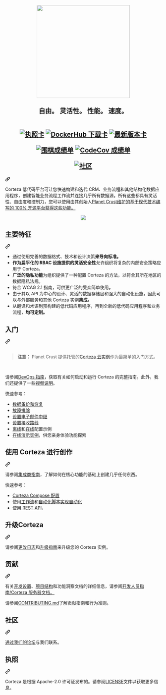 <div class="Box-sc-g0xbh4-0 bJMeLZ js-snippet-clipboard-copy-unpositioned" data-hpc="true"><article class="markdown-body entry-content container-lg" itemprop="text"><div class="markdown-heading" dir="auto"><h1 align="center" tabindex="-1" class="heading-element" dir="auto">
  <a target="_blank" rel="noopener noreferrer" href="/cortezaproject/corteza/blob/2023.9.x/.github/assets/corteza_logo.svg"><img width="300px" src="/cortezaproject/corteza/raw/2023.9.x/.github/assets/corteza_logo.svg" style="max-width: 100%;"></a>
  <br>
  <br><font style="vertical-align: inherit;"><font style="vertical-align: inherit;">
  自由。 灵活性。 性能。 速度。
  </font></font><br>
  <br>
  <div align="center" dir="auto">
<p dir="auto"><a href="https://img.shields.io/github/license/cortezaproject/corteza?style=for-the-badge" rel="nofollow"><img src="https://camo.githubusercontent.com/20ecc6db53944a11155222d6c19dc5d2ef81d4beda06ecebd422cf56d0807dc5/68747470733a2f2f696d672e736869656c64732e696f2f6769746875622f6c6963656e73652f636f7274657a6170726f6a6563742f636f7274657a613f7374796c653d666f722d7468652d6261646765" alt="执照卡" data-canonical-src="https://img.shields.io/github/license/cortezaproject/corteza?style=for-the-badge" style="max-width: 100%;"></a>
<a href="https://img.shields.io/docker/pulls/cortezaproject/corteza?style=for-the-badge" rel="nofollow"><img src="https://camo.githubusercontent.com/016f29c80ce588781d31e6283a807bf184a72b7eda636765ddb10955fe52248a/68747470733a2f2f696d672e736869656c64732e696f2f646f636b65722f70756c6c732f636f7274657a6170726f6a6563742f636f7274657a613f7374796c653d666f722d7468652d6261646765" alt="DockerHub 下载卡" data-canonical-src="https://img.shields.io/docker/pulls/cortezaproject/corteza?style=for-the-badge" style="max-width: 100%;"></a>
<a href="https://img.shields.io/github/v/release/cortezaproject/corteza?label=stable%20version&amp;style=for-the-badge" rel="nofollow"><img src="https://camo.githubusercontent.com/1f8070913a05a9f1c7f2686cded23e5c9cd447af354bee6e2b55c7988147420c/68747470733a2f2f696d672e736869656c64732e696f2f6769746875622f762f72656c656173652f636f7274657a6170726f6a6563742f636f7274657a613f6c6162656c3d737461626c6525323076657273696f6e267374796c653d666f722d7468652d6261646765" alt="最新版本卡" data-canonical-src="https://img.shields.io/github/v/release/cortezaproject/corteza?label=stable%20version&amp;style=for-the-badge" style="max-width: 100%;"></a></p>
<p dir="auto"><a href="https://goreportcard.com/report/github.com/cortezaproject/corteza?style=for-the-badge" rel="nofollow"><img src="https://camo.githubusercontent.com/6ba5fa4102a9e907e0794a8c7870e878efd6b468b833909c322ec0f259d2f4b8/68747470733a2f2f676f7265706f7274636172642e636f6d2f62616467652f6769746875622e636f6d2f636f7274657a6170726f6a6563742f636f7274657a613f7374796c653d666f722d7468652d6261646765" alt="围棋成绩单" data-canonical-src="https://goreportcard.com/badge/github.com/cortezaproject/corteza?style=for-the-badge" style="max-width: 100%;"></a>
<a href="https://img.shields.io/codecov/c/github/cortezaproject/corteza-server?style=for-the-badge" rel="nofollow"><img src="https://camo.githubusercontent.com/3a8e6419b94162d083e62358453bcd67c1b8d228f18db6d703b66bc73eec7182/68747470733a2f2f696d672e736869656c64732e696f2f636f6465636f762f632f6769746875622f636f7274657a6170726f6a6563742f636f7274657a612d7365727665723f7374796c653d666f722d7468652d6261646765" alt="CodeCov 成绩单" data-canonical-src="https://img.shields.io/codecov/c/github/cortezaproject/corteza-server?style=for-the-badge" style="max-width: 100%;"></a></p>
<p dir="auto"><a href="https://img.shields.io/discourse/topics?server=https%3A%2F%2Fforum.cortezaproject.org%2F&amp;style=for-the-badge" rel="nofollow"><img src="https://camo.githubusercontent.com/4e8c588c9c6dc51af037db105caea518f82af43ce1298e4af5c0b7375d1b15cc/68747470733a2f2f696d672e736869656c64732e696f2f646973636f757273652f746f706963733f7365727665723d6874747073253341253246253246666f72756d2e636f7274657a6170726f6a6563742e6f7267253246267374796c653d666f722d7468652d6261646765" alt="社区" data-canonical-src="https://img.shields.io/discourse/topics?server=https%3A%2F%2Fforum.cortezaproject.org%2F&amp;style=for-the-badge" style="max-width: 100%;"></a></p>
  </div>
</h1><a id="user-content---------freedom-flexibility-performance-speed--------" class="anchor" aria-label="永久链接：自由。灵活性。性能。速度。" href="#--------freedom-flexibility-performance-speed--------"><svg class="octicon octicon-link" viewBox="0 0 16 16" version="1.1" width="16" height="16" aria-hidden="true"><path d="m7.775 3.275 1.25-1.25a3.5 3.5 0 1 1 4.95 4.95l-2.5 2.5a3.5 3.5 0 0 1-4.95 0 .751.751 0 0 1 .018-1.042.751.751 0 0 1 1.042-.018 1.998 1.998 0 0 0 2.83 0l2.5-2.5a2.002 2.002 0 0 0-2.83-2.83l-1.25 1.25a.751.751 0 0 1-1.042-.018.751.751 0 0 1-.018-1.042Zm-4.69 9.64a1.998 1.998 0 0 0 2.83 0l1.25-1.25a.751.751 0 0 1 1.042.018.751.751 0 0 1 .018 1.042l-1.25 1.25a3.5 3.5 0 1 1-4.95-4.95l2.5-2.5a3.5 3.5 0 0 1 4.95 0 .751.751 0 0 1-.018 1.042.751.751 0 0 1-1.042.018 1.998 1.998 0 0 0-2.83 0l-2.5 2.5a1.998 1.998 0 0 0 0 2.83Z"></path></svg></a></div>
<p dir="auto"><font style="vertical-align: inherit;"><font style="vertical-align: inherit;">Corteza 低代码平台可让您快速构建和迭代 CRM、业务流程和其他结构化数据应用程序，创建智能业务流程工作流并连接几乎所有数据源。所有这些都具有灵活性、自由度和控制力，您可以使用由其</font><font style="vertical-align: inherit;">创始人</font></font><a href="https://www.planetcrust.com/" rel="nofollow"><font style="vertical-align: inherit;"><font style="vertical-align: inherit;">Planet Crust维护的基于现代技术编写的 100% 开源平台获得这些功能。</font></font></a><font style="vertical-align: inherit;"></font></p>
<div align="center" dir="auto">
  <a target="_blank" rel="noopener noreferrer" href="/cortezaproject/corteza/blob/2023.9.x/.github/assets/hero-animation.webp"><img src="/cortezaproject/corteza/raw/2023.9.x/.github/assets/hero-animation.webp" style="max-width: 100%;"></a>
</div>
<div class="markdown-heading" dir="auto"><h2 tabindex="-1" class="heading-element" dir="auto"><font style="vertical-align: inherit;"><font style="vertical-align: inherit;">主要特征</font></font></h2><a id="user-content-key-features" class="anchor" aria-label="固定链接：主要特点" href="#key-features"><svg class="octicon octicon-link" viewBox="0 0 16 16" version="1.1" width="16" height="16" aria-hidden="true"><path d="m7.775 3.275 1.25-1.25a3.5 3.5 0 1 1 4.95 4.95l-2.5 2.5a3.5 3.5 0 0 1-4.95 0 .751.751 0 0 1 .018-1.042.751.751 0 0 1 1.042-.018 1.998 1.998 0 0 0 2.83 0l2.5-2.5a2.002 2.002 0 0 0-2.83-2.83l-1.25 1.25a.751.751 0 0 1-1.042-.018.751.751 0 0 1-.018-1.042Zm-4.69 9.64a1.998 1.998 0 0 0 2.83 0l1.25-1.25a.751.751 0 0 1 1.042.018.751.751 0 0 1 .018 1.042l-1.25 1.25a3.5 3.5 0 1 1-4.95-4.95l2.5-2.5a3.5 3.5 0 0 1 4.95 0 .751.751 0 0 1-.018 1.042.751.751 0 0 1-1.042.018 1.998 1.998 0 0 0-2.83 0l-2.5 2.5a1.998 1.998 0 0 0 0 2.83Z"></path></svg></a></div>
<ul dir="auto">
<li><strong><font style="vertical-align: inherit;"></font></strong><font style="vertical-align: inherit;"><font style="vertical-align: inherit;">通过使用完善的数据格式、技术和设计决策</font><strong><font style="vertical-align: inherit;">来导向标准。</font></strong></font></li>
<li><strong><font style="vertical-align: inherit;"><font style="vertical-align: inherit;">作为扁平化的 RBAC 设施提供的灵活安全性</font></font></strong><font style="vertical-align: inherit;"><font style="vertical-align: inherit;">允许组织将复杂的内部安全策略应用于 Corteza。</font></font></li>
<li><strong><font style="vertical-align: inherit;"><font style="vertical-align: inherit;">广泛的隐私功能</font></font></strong><font style="vertical-align: inherit;"><font style="vertical-align: inherit;">为组织提供了一种配置 Corteza 的方法，以符合其所在地区的数据隐私法规。</font></font></li>
<li><strong><font style="vertical-align: inherit;"></font></strong><font style="vertical-align: inherit;"><font style="vertical-align: inherit;">符合 WCAG 2.1 指南，可供更广泛的受众简单使用</font><strong><font style="vertical-align: inherit;">。</font></strong></font></li>
<li><strong><font style="vertical-align: inherit;"></font></strong><font style="vertical-align: inherit;"><font style="vertical-align: inherit;">由于其以 API 为中心的设计、灵活的数据存储层和强大的自动化设施，因此可以与外部服务和其他 Corteza 实例</font><strong><font style="vertical-align: inherit;">集成。</font></strong></font></li>
<li><strong><font style="vertical-align: inherit;"></font></strong><font style="vertical-align: inherit;"><font style="vertical-align: inherit;">从翻译和术语到预构建的低代码应用程序，再到全新的低代码应用程序和业务流程，</font><strong><font style="vertical-align: inherit;">均可定制。</font></strong></font></li>
</ul>
<div class="markdown-heading" dir="auto"><h2 tabindex="-1" class="heading-element" dir="auto"><font style="vertical-align: inherit;"><font style="vertical-align: inherit;">入门</font></font></h2><a id="user-content-getting-started" class="anchor" aria-label="永久链接：入门" href="#getting-started"><svg class="octicon octicon-link" viewBox="0 0 16 16" version="1.1" width="16" height="16" aria-hidden="true"><path d="m7.775 3.275 1.25-1.25a3.5 3.5 0 1 1 4.95 4.95l-2.5 2.5a3.5 3.5 0 0 1-4.95 0 .751.751 0 0 1 .018-1.042.751.751 0 0 1 1.042-.018 1.998 1.998 0 0 0 2.83 0l2.5-2.5a2.002 2.002 0 0 0-2.83-2.83l-1.25 1.25a.751.751 0 0 1-1.042-.018.751.751 0 0 1-.018-1.042Zm-4.69 9.64a1.998 1.998 0 0 0 2.83 0l1.25-1.25a.751.751 0 0 1 1.042.018.751.751 0 0 1 .018 1.042l-1.25 1.25a3.5 3.5 0 1 1-4.95-4.95l2.5-2.5a3.5 3.5 0 0 1 4.95 0 .751.751 0 0 1-.018 1.042.751.751 0 0 1-1.042.018 1.998 1.998 0 0 0-2.83 0l-2.5 2.5a1.998 1.998 0 0 0 0 2.83Z"></path></svg></a></div>
<br>
<blockquote>
<p dir="auto"><strong><font style="vertical-align: inherit;"><font style="vertical-align: inherit;">注意：</font></font></strong><font style="vertical-align: inherit;"><font style="vertical-align: inherit;"> 
Planet Crust 提供托管的</font></font><a href="https://www.planetcrust.com/start-trial-lp-main" rel="nofollow"><font style="vertical-align: inherit;"><font style="vertical-align: inherit;">Corteza 云实例</font></font></a><font style="vertical-align: inherit;"><font style="vertical-align: inherit;">作为最简单的入门方式。</font></font></p>
</blockquote>
<br>
<p dir="auto"><font style="vertical-align: inherit;"><font style="vertical-align: inherit;">请参阅</font></font><a href="https://docs.cortezaproject.org/corteza-docs/2022.9/devops-guide/index.html" rel="nofollow"><font style="vertical-align: inherit;"><font style="vertical-align: inherit;">DevOps 指南</font></font></a><font style="vertical-align: inherit;"><font style="vertical-align: inherit;">，获取有关如何启动和运行 Corteza 的完整指南。此外，我们还提供了一些</font></font><a href="https://forum.cortezaproject.org/t/videos-on-how-to-set-up-corteza/91" rel="nofollow"><font style="vertical-align: inherit;"><font style="vertical-align: inherit;">视频说明</font></font></a><font style="vertical-align: inherit;"><font style="vertical-align: inherit;">。</font></font></p>
<p dir="auto"><font style="vertical-align: inherit;"><font style="vertical-align: inherit;">快速参考：</font></font></p>
<ul dir="auto">
<li><a href="https://docs.cortezaproject.org/corteza-docs/2022.9/devops-guide/maintenance/backups.html" rel="nofollow"><font style="vertical-align: inherit;"><font style="vertical-align: inherit;">数据备份和恢复</font></font></a></li>
<li><a href="https://docs.cortezaproject.org/corteza-docs/2022.9/devops-guide/troubleshooting/index.html" rel="nofollow"><font style="vertical-align: inherit;"><font style="vertical-align: inherit;">故障排除</font></font></a></li>
<li><a href="https://docs.cortezaproject.org/corteza-docs/2022.9/devops-guide/email-relay.html" rel="nofollow"><font style="vertical-align: inherit;"><font style="vertical-align: inherit;">设置电子邮件中继</font></font></a></li>
<li><a href="https://docs.cortezaproject.org/corteza-docs/2022.9/devops-guide/sink-route.html" rel="nofollow"><font style="vertical-align: inherit;"><font style="vertical-align: inherit;">设置接收路线</font></font></a></li>
<li><a href="https://docs.cortezaproject.org/corteza-docs/2022.9/devops-guide/examples/deploy-offline/index.html" rel="nofollow"><font style="vertical-align: inherit;"><font style="vertical-align: inherit;">离线</font></font></a><font style="vertical-align: inherit;"><font style="vertical-align: inherit;">和</font></font><a href="https://docs.cortezaproject.org/corteza-docs/2022.9/devops-guide/examples/deploy-online/index.html" rel="nofollow"><font style="vertical-align: inherit;"><font style="vertical-align: inherit;">在线</font></font></a><font style="vertical-align: inherit;"><font style="vertical-align: inherit;">配置示例</font></font></li>
<li><a href="https://latest.cortezaproject.org/" rel="nofollow"><font style="vertical-align: inherit;"><font style="vertical-align: inherit;">在线演示实例</font></font></a><font style="vertical-align: inherit;"><font style="vertical-align: inherit;">，供您亲身体验功能探索</font></font></li>
</ul>
<div class="markdown-heading" dir="auto"><h2 tabindex="-1" class="heading-element" dir="auto"><font style="vertical-align: inherit;"><font style="vertical-align: inherit;">使用 Corteza 进行创作</font></font></h2><a id="user-content-creating-with-corteza" class="anchor" aria-label="永久链接：使用 Corteza 进行创作" href="#creating-with-corteza"><svg class="octicon octicon-link" viewBox="0 0 16 16" version="1.1" width="16" height="16" aria-hidden="true"><path d="m7.775 3.275 1.25-1.25a3.5 3.5 0 1 1 4.95 4.95l-2.5 2.5a3.5 3.5 0 0 1-4.95 0 .751.751 0 0 1 .018-1.042.751.751 0 0 1 1.042-.018 1.998 1.998 0 0 0 2.83 0l2.5-2.5a2.002 2.002 0 0 0-2.83-2.83l-1.25 1.25a.751.751 0 0 1-1.042-.018.751.751 0 0 1-.018-1.042Zm-4.69 9.64a1.998 1.998 0 0 0 2.83 0l1.25-1.25a.751.751 0 0 1 1.042.018.751.751 0 0 1 .018 1.042l-1.25 1.25a3.5 3.5 0 1 1-4.95-4.95l2.5-2.5a3.5 3.5 0 0 1 4.95 0 .751.751 0 0 1-.018 1.042.751.751 0 0 1-1.042.018 1.998 1.998 0 0 0-2.83 0l-2.5 2.5a1.998 1.998 0 0 0 0 2.83Z"></path></svg></a></div>
<p dir="auto"><font style="vertical-align: inherit;"><font style="vertical-align: inherit;">请参阅</font></font><a href="https://docs.cortezaproject.org/corteza-docs/2022.9/integrator-guide/index.html" rel="nofollow"><font style="vertical-align: inherit;"><font style="vertical-align: inherit;">集成商指南</font></font></a><font style="vertical-align: inherit;"><font style="vertical-align: inherit;">，了解如何在核心功能的基础上创建几乎任何东西。</font></font></p>
<p dir="auto"><font style="vertical-align: inherit;"><font style="vertical-align: inherit;">快速参考：</font></font></p>
<ul dir="auto">
<li><a href="https://docs.cortezaproject.org/corteza-docs/2022.9/integrator-guide/compose-configuration/index.html" rel="nofollow"><font style="vertical-align: inherit;"><font style="vertical-align: inherit;">Corteza Compose 配置</font></font></a></li>
<li><font style="vertical-align: inherit;"><font style="vertical-align: inherit;">使用</font></font><a href="https://docs.cortezaproject.org/corteza-docs/2022.9/integrator-guide/automation/workflows/index.html" rel="nofollow"><font style="vertical-align: inherit;"><font style="vertical-align: inherit;">工作流</font></font></a><font style="vertical-align: inherit;"><font style="vertical-align: inherit;">和</font></font><a href="https://docs.cortezaproject.org/corteza-docs/2022.9/integrator-guide/automation/automation-scripts/index.html" rel="nofollow"><font style="vertical-align: inherit;"><font style="vertical-align: inherit;">自动化脚本实现自动化</font></font></a></li>
<li><a href="https://docs.cortezaproject.org/corteza-docs/2022.9/integrator-guide/accessing-corteza/index.html" rel="nofollow"><font style="vertical-align: inherit;"><font style="vertical-align: inherit;">使用 REST API</font></font></a><font style="vertical-align: inherit;"><font style="vertical-align: inherit;">，</font></font></li>
</ul>
<div class="markdown-heading" dir="auto"><h2 tabindex="-1" class="heading-element" dir="auto"><font style="vertical-align: inherit;"><font style="vertical-align: inherit;">升级Corteza</font></font></h2><a id="user-content-upgrading-corteza" class="anchor" aria-label="永久链接：升级 Corteza" href="#upgrading-corteza"><svg class="octicon octicon-link" viewBox="0 0 16 16" version="1.1" width="16" height="16" aria-hidden="true"><path d="m7.775 3.275 1.25-1.25a3.5 3.5 0 1 1 4.95 4.95l-2.5 2.5a3.5 3.5 0 0 1-4.95 0 .751.751 0 0 1 .018-1.042.751.751 0 0 1 1.042-.018 1.998 1.998 0 0 0 2.83 0l2.5-2.5a2.002 2.002 0 0 0-2.83-2.83l-1.25 1.25a.751.751 0 0 1-1.042-.018.751.751 0 0 1-.018-1.042Zm-4.69 9.64a1.998 1.998 0 0 0 2.83 0l1.25-1.25a.751.751 0 0 1 1.042.018.751.751 0 0 1 .018 1.042l-1.25 1.25a3.5 3.5 0 1 1-4.95-4.95l2.5-2.5a3.5 3.5 0 0 1 4.95 0 .751.751 0 0 1-.018 1.042.751.751 0 0 1-1.042.018 1.998 1.998 0 0 0-2.83 0l-2.5 2.5a1.998 1.998 0 0 0 0 2.83Z"></path></svg></a></div>
<p dir="auto"><font style="vertical-align: inherit;"><font style="vertical-align: inherit;">请参阅</font></font><a href="https://docs.cortezaproject.org/corteza-docs/2022.9/changelog/index.html" rel="nofollow"><font style="vertical-align: inherit;"><font style="vertical-align: inherit;">更改日志</font></font></a><font style="vertical-align: inherit;"><font style="vertical-align: inherit;">和</font></font><a href="https://docs.cortezaproject.org/corteza-docs/2022.9/devops-guide/upgrade/index.html" rel="nofollow"><font style="vertical-align: inherit;"><font style="vertical-align: inherit;">升级指南</font></font></a><font style="vertical-align: inherit;"><font style="vertical-align: inherit;">来升级您的 Corteza 实例。</font></font></p>
<div class="markdown-heading" dir="auto"><h2 tabindex="-1" class="heading-element" dir="auto"><font style="vertical-align: inherit;"><font style="vertical-align: inherit;">贡献</font></font></h2><a id="user-content-contributing" class="anchor" aria-label="永久链接：贡献" href="#contributing"><svg class="octicon octicon-link" viewBox="0 0 16 16" version="1.1" width="16" height="16" aria-hidden="true"><path d="m7.775 3.275 1.25-1.25a3.5 3.5 0 1 1 4.95 4.95l-2.5 2.5a3.5 3.5 0 0 1-4.95 0 .751.751 0 0 1 .018-1.042.751.751 0 0 1 1.042-.018 1.998 1.998 0 0 0 2.83 0l2.5-2.5a2.002 2.002 0 0 0-2.83-2.83l-1.25 1.25a.751.751 0 0 1-1.042-.018.751.751 0 0 1-.018-1.042Zm-4.69 9.64a1.998 1.998 0 0 0 2.83 0l1.25-1.25a.751.751 0 0 1 1.042.018.751.751 0 0 1 .018 1.042l-1.25 1.25a3.5 3.5 0 1 1-4.95-4.95l2.5-2.5a3.5 3.5 0 0 1 4.95 0 .751.751 0 0 1-.018 1.042.751.751 0 0 1-1.042.018 1.998 1.998 0 0 0-2.83 0l-2.5 2.5a1.998 1.998 0 0 0 0 2.83Z"></path></svg></a></div>
<p dir="auto"><font style="vertical-align: inherit;"><font style="vertical-align: inherit;">有关</font><a href="https://docs.cortezaproject.org/corteza-docs/2022.9/developer-guide/corteza-server/index.html#_development_setup" rel="nofollow"><font style="vertical-align: inherit;">开发设置</font></a><font style="vertical-align: inherit;">、</font><a href="https://docs.cortezaproject.org/corteza-docs/2022.9/developer-guide/corteza-server/structure.html" rel="nofollow"><font style="vertical-align: inherit;">项目结构</font></a><font style="vertical-align: inherit;">和功能洞察文档的详细信息，</font><font style="vertical-align: inherit;">请参阅</font></font><a href="https://docs.cortezaproject.org/corteza-docs/2022.9/developer-guide/corteza-server/index.html" rel="nofollow"><font style="vertical-align: inherit;"><font style="vertical-align: inherit;">开发人员指南/Corteza 服务器文档。</font></font></a><font style="vertical-align: inherit;"></font><a href="https://docs.cortezaproject.org/corteza-docs/2022.9/developer-guide/corteza-server/index.html#_development_setup" rel="nofollow"><font style="vertical-align: inherit;"></font></a><font style="vertical-align: inherit;"></font><a href="https://docs.cortezaproject.org/corteza-docs/2022.9/developer-guide/corteza-server/structure.html" rel="nofollow"><font style="vertical-align: inherit;"></font></a><font style="vertical-align: inherit;"></font></p>
<p dir="auto"><font style="vertical-align: inherit;"><font style="vertical-align: inherit;">请参阅</font></font><a href="/cortezaproject/corteza/blob/2023.9.x/CONTRIBUTING.md"><font style="vertical-align: inherit;"><font style="vertical-align: inherit;">CONTRIBUTING.md</font></font></a><font style="vertical-align: inherit;"><font style="vertical-align: inherit;">了解贡献指南和行为准则。</font></font></p>
<div class="markdown-heading" dir="auto"><h2 tabindex="-1" class="heading-element" dir="auto"><font style="vertical-align: inherit;"><font style="vertical-align: inherit;">社区</font></font></h2><a id="user-content-community" class="anchor" aria-label="固定链接：社区" href="#community"><svg class="octicon octicon-link" viewBox="0 0 16 16" version="1.1" width="16" height="16" aria-hidden="true"><path d="m7.775 3.275 1.25-1.25a3.5 3.5 0 1 1 4.95 4.95l-2.5 2.5a3.5 3.5 0 0 1-4.95 0 .751.751 0 0 1 .018-1.042.751.751 0 0 1 1.042-.018 1.998 1.998 0 0 0 2.83 0l2.5-2.5a2.002 2.002 0 0 0-2.83-2.83l-1.25 1.25a.751.751 0 0 1-1.042-.018.751.751 0 0 1-.018-1.042Zm-4.69 9.64a1.998 1.998 0 0 0 2.83 0l1.25-1.25a.751.751 0 0 1 1.042.018.751.751 0 0 1 .018 1.042l-1.25 1.25a3.5 3.5 0 1 1-4.95-4.95l2.5-2.5a3.5 3.5 0 0 1 4.95 0 .751.751 0 0 1-.018 1.042.751.751 0 0 1-1.042.018 1.998 1.998 0 0 0-2.83 0l-2.5 2.5a1.998 1.998 0 0 0 0 2.83Z"></path></svg></a></div>
<p dir="auto"><font style="vertical-align: inherit;"></font><a href="https://forum.cortezaproject.org/" rel="nofollow"><font style="vertical-align: inherit;"><font style="vertical-align: inherit;">通过我们的论坛</font></font></a><font style="vertical-align: inherit;"><font style="vertical-align: inherit;">与我们联系</font><font style="vertical-align: inherit;">。</font></font></p>
<div class="markdown-heading" dir="auto"><h2 tabindex="-1" class="heading-element" dir="auto"><font style="vertical-align: inherit;"><font style="vertical-align: inherit;">执照</font></font></h2><a id="user-content-license" class="anchor" aria-label="永久链接：许可证" href="#license"><svg class="octicon octicon-link" viewBox="0 0 16 16" version="1.1" width="16" height="16" aria-hidden="true"><path d="m7.775 3.275 1.25-1.25a3.5 3.5 0 1 1 4.95 4.95l-2.5 2.5a3.5 3.5 0 0 1-4.95 0 .751.751 0 0 1 .018-1.042.751.751 0 0 1 1.042-.018 1.998 1.998 0 0 0 2.83 0l2.5-2.5a2.002 2.002 0 0 0-2.83-2.83l-1.25 1.25a.751.751 0 0 1-1.042-.018.751.751 0 0 1-.018-1.042Zm-4.69 9.64a1.998 1.998 0 0 0 2.83 0l1.25-1.25a.751.751 0 0 1 1.042.018.751.751 0 0 1 .018 1.042l-1.25 1.25a3.5 3.5 0 1 1-4.95-4.95l2.5-2.5a3.5 3.5 0 0 1 4.95 0 .751.751 0 0 1-.018 1.042.751.751 0 0 1-1.042.018 1.998 1.998 0 0 0-2.83 0l-2.5 2.5a1.998 1.998 0 0 0 0 2.83Z"></path></svg></a></div>
<p dir="auto"><font style="vertical-align: inherit;"><font style="vertical-align: inherit;">Corteza 是根据 Apache-2.0 许可证发布的。请参阅</font></font><a href="/cortezaproject/corteza/blob/2023.9.x/LICENSE"><font style="vertical-align: inherit;"><font style="vertical-align: inherit;">LICENSE</font></font></a><font style="vertical-align: inherit;"><font style="vertical-align: inherit;">文件以获取更多信息。</font></font></p>
</article></div>
